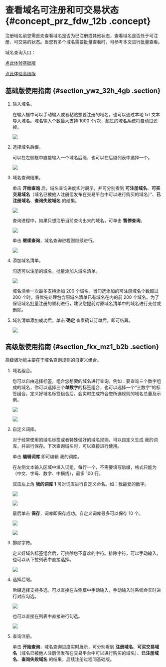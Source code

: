 # 查看域名可注册和可交易状态 {#concept_prz_fdw_12b .concept}

注册域名前您需首先查看域名是否为已注册或其他状态，查看域名是否处于可注册、可交易的状态。当您有多个域名需要批量查看时，可参考本文进行批量查看。

域名查询入口：

[点此体验基础版](https://check.aliyun.com/domain/bulk-search/basic.htm)

[点此体验高级版](https://check.aliyun.com/domain/bulk-search/advance.htm)

## 基础版使用指南 {#section_ywz_32h_4gb .section}

1.  输入域名。

    在输入框中可以手动输入或者粘贴想要注册的域名，也可以通过本地 txt 文本导入域名。域名输入个数最大支持 1000 个/次，超过的域名系统将自动过滤掉。

    ![](http://static-aliyun-doc.oss-cn-hangzhou.aliyuncs.com/assets/img/14340/154865779538091_zh-CN.png)

2.  选择域名后缀。

    可以在左侧框中直接输入一个域名后缀，也可以在后缀列表中选择一个。

    ![](http://static-aliyun-doc.oss-cn-hangzhou.aliyuncs.com/assets/img/14340/154865779538092_zh-CN.png)

3.  域名查询结果。

    单击 **开始查询** 后，域名查询进度实时展示，并可分别看到 **可注册域名**、**可买交易域名**（域名已被他人注册但发布在交易平台中可以进行购买的域名）”、**已注册域名**、**查询失败域名** 的结果。

    ![](http://static-aliyun-doc.oss-cn-hangzhou.aliyuncs.com/assets/img/14340/154865779538093_zh-CN.png)

    查询进程中，如果只想注册当前查询出来的域名，可单击 **暂停查询**。

    ![](http://static-aliyun-doc.oss-cn-hangzhou.aliyuncs.com/assets/img/14340/154865779538094_zh-CN.png)

    单击 **继续查询**，域名查询进程则继续进行。

    ![](http://static-aliyun-doc.oss-cn-hangzhou.aliyuncs.com/assets/img/14340/154865779538095_zh-CN.png)

4.  添加域名清单。

    勾选可以注册的域名，批量添加入域名清单。

    ![](http://static-aliyun-doc.oss-cn-hangzhou.aliyuncs.com/assets/img/14340/154865779538096_zh-CN.png)

    域名清单一次最多支持添加 200 个域名，当勾选添加的可注册域名个数超过 200 个时，将优先处理包含原域名清单已有域名在内的前 200 个域名。为了保证域名批量注册的顺利进行，建议您提前对原域名清单中的域名进行支付或删除。

5.  域名清单添加成功后，单击 **确定** 查看确认订单后，即可结算。

    ![](http://static-aliyun-doc.oss-cn-hangzhou.aliyuncs.com/assets/img/14340/154865779538097_zh-CN.png)


## 高级版使用指南 {#section_fkx_mz1_b2b .section}

高级版功能主要在于域名查询规则的自定义组合。

1.  域名组合。

    您可以自由选择标签，组合您想要的域名进行查询。例如：要查询三个数字组成的域名，你可以选择三个**单数字**的标签组合，也可以选择一个“三数字”的标签组合。定义好域名标签组合后，会实时生成符合您所选规则的域名总量及示例。

    ![](http://static-aliyun-doc.oss-cn-hangzhou.aliyuncs.com/assets/img/14340/154865779538098_zh-CN.png)

    ![](http://static-aliyun-doc.oss-cn-hangzhou.aliyuncs.com/assets/img/14340/154865779538099_zh-CN.png)

2.  自定义词库。

    对于经常使用的域名标签或者特殊偏好的域名规则，可以自定义生成 我的词库，并进行保存。下次查询域名时，可以直接进行使用。

    单击 **编辑词库** 即可编辑 我的词库。

    在左侧文本输入区域中填入词组，每行一个，不需要填写后缀，格式只能为（中文、字母、数字、中横线），最多 100 行。

    双击左上角 **我的词库 1** 可对词库进行自定义命名。如：我最爱的数字。

    ![](http://static-aliyun-doc.oss-cn-hangzhou.aliyuncs.com/assets/img/14340/154865779538100_zh-CN.png)

    ![](http://static-aliyun-doc.oss-cn-hangzhou.aliyuncs.com/assets/img/14340/154865779638101_zh-CN.png)

    最后单击 **保存**，词库即保存成功。自定义词库最多可以保存 10 个。

    ![](http://static-aliyun-doc.oss-cn-hangzhou.aliyuncs.com/assets/img/14340/154865779638102_zh-CN.png)

    ![](http://static-aliyun-doc.oss-cn-hangzhou.aliyuncs.com/assets/img/14340/154865779638104_zh-CN.png)

3.  排除字符。

    定义好域名标签组合后，可排除您不喜欢的字符。排除字符，可以手动输入，也可以从下拉列表中直接选择。

    ![](http://static-aliyun-doc.oss-cn-hangzhou.aliyuncs.com/assets/img/14340/154865779638105_zh-CN.png)

4.  选择后缀。

    后缀选择支持多选。可以直接在左侧框中手动输入，手动输入时系统会实时进行对应勾选。

    ![](http://static-aliyun-doc.oss-cn-hangzhou.aliyuncs.com/assets/img/14340/154865779638106_zh-CN.png)

    也可以直接在列表中直接进行勾选。

    ![](http://static-aliyun-doc.oss-cn-hangzhou.aliyuncs.com/assets/img/14340/154865779638107_zh-CN.png)

5.  查询注册。

    单击 **开始查询**，域名查询进度实时展示，可分别看到 **注册域名**、**可买交易域名**（域名已被他人注册但发布在交易平台中可以进行购买的域名）、**已注册域名**、**查询失败域名** 的结果，后续注册过程同基础版。



